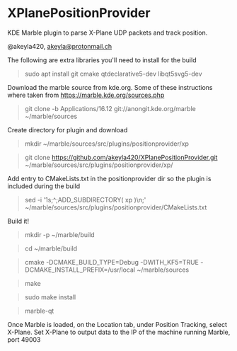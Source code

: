 # XPlanePositionProvider
KDE Marble plugin to parse X-Plane UDP packets and track position.

@akeyla420, akeyla@protonmail.ch

The following are extra libraries you'll need to install for the build
> sudo apt install git cmake qtdeclarative5-dev libqt5svg5-dev

Download the marble source from kde.org.  Some of these instructions where taken from https://marble.kde.org/sources.php
> git clone -b Applications/16.12 git://anongit.kde.org/marble ~/marble/sources

Create directory for plugin and download
> mkdir ~/marble/sources/src/plugins/positionprovider/xp

> git clone https://github.com/akeyla420/XPlanePositionProvider.git ~/marble/sources/src/plugins/positionprovider/xp/

Add entry to CMakeLists.txt in the positionprovider dir so the plugin is included during the build
> sed -i '1s;^;ADD_SUBDIRECTORY( xp )\n;' ~/marble/sources/src/plugins/positionprovider/CMakeLists.txt

Build it!
> mkdir -p ~/marble/build

> cd ~/marble/build

> cmake -DCMAKE_BUILD_TYPE=Debug -DWITH_KF5=TRUE -DCMAKE_INSTALL_PREFIX=/usr/local ~/marble/sources

> make

> sudo make install

> marble-qt

Once Marble is loaded, on the Location tab, under Position Tracking, select X-Plane.
Set X-Plane to output data to the IP of the machine running Marble, port 49003
